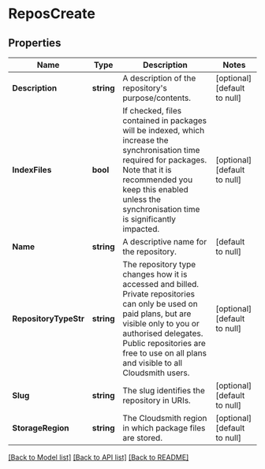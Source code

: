 # ReposCreate

## Properties
Name | Type | Description | Notes
------------ | ------------- | ------------- | -------------
**Description** | **string** | A description of the repository&#39;s purpose/contents. | [optional] [default to null]
**IndexFiles** | **bool** | If checked, files contained in packages will be indexed, which increase the synchronisation time required for packages. Note that it is recommended you keep this enabled unless the synchronisation time is significantly impacted. | [optional] [default to null]
**Name** | **string** | A descriptive name for the repository. | [default to null]
**RepositoryTypeStr** | **string** | The repository type changes how it is accessed and billed. Private repositories can only be used on paid plans, but are visible only to you or authorised delegates. Public repositories are free to use on all plans and visible to all Cloudsmith users. | [optional] [default to null]
**Slug** | **string** | The slug identifies the repository in URIs. | [optional] [default to null]
**StorageRegion** | **string** | The Cloudsmith region in which package files are stored. | [optional] [default to null]

[[Back to Model list]](../README.md#documentation-for-models) [[Back to API list]](../README.md#documentation-for-api-endpoints) [[Back to README]](../README.md)


